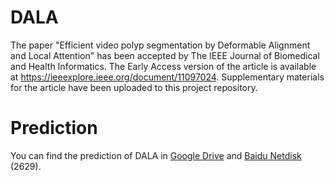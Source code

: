 # DALA
The paper "Efficient video polyp segmentation by Deformable Alignment and Local Attention" has been accepted by The IEEE Journal of Biomedical and Health Informatics. 
The Early Access version of the article is available at https://ieeexplore.ieee.org/document/11097024. 
Supplementary materials for the article have been uploaded to this project repository.
# Prediction
You can find the prediction of DALA in [Google Drive](https://drive.google.com/file/d/1Px0-5oFQEH5rYIC32SM8wUFUBz_qLeOY/view?usp=drive_link) and [Baidu Netdisk](https://pan.baidu.com/s/11tmC32KuMO3OElcbS_pfLA) (2629).
